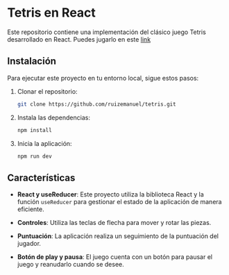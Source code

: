 # Tetris en React

Este repositorio contiene una implementación del clásico juego Tetris desarrollado en React. Puedes jugarlo en este [link](https://tetris-emanuelruiz.netlify.app/)

## Instalación

Para ejecutar este proyecto en tu entorno local, sigue estos pasos:

1. Clonar el repositorio:

   ```bash
   git clone https://github.com/ruizemanuel/tetris.git

2. Instala las dependencias: 
   ```bash
   npm install

3. Inicia la aplicación:
   ```bash
   npm run dev

## Características

- **React y useReducer**: Este proyecto utiliza la biblioteca React y la función `useReducer` para gestionar el estado de la aplicación de manera eficiente.

- **Controles**: Utiliza las teclas de flecha para mover y rotar las piezas.

- **Puntuación**: La aplicación realiza un seguimiento de la puntuación del jugador.

- **Botón de play y pausa**: El juego cuenta con un botón para pausar el juego y reanudarlo cuando se desee.

   

